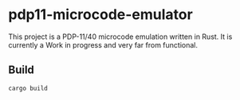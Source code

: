 # pdp11-microcode-emulator #

This project is a PDP-11/40 microcode emulation written in Rust. It is currently a Work in progress and very far from functional.

## Build ##
```bash
cargo build
```